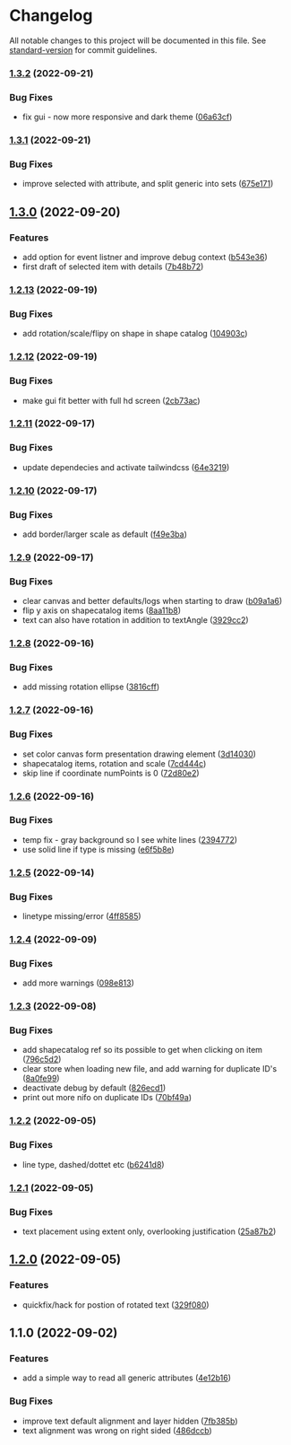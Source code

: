 # Changelog

All notable changes to this project will be documented in this file. See [standard-version](https://github.com/conventional-changelog/standard-version) for commit guidelines.

### [1.3.2](https://github.com/vegarringdal/ProteusXMLDrawing/compare/v1.3.1...v1.3.2) (2022-09-21)


### Bug Fixes

* fix gui - now more responsive and dark theme ([06a63cf](https://github.com/vegarringdal/ProteusXMLDrawing/commits/06a63cf6e71aacfd9620f3c44431e7b9c9cff30e))

### [1.3.1](https://github.com/vegarringdal/proteus-xml-drawing/compare/v1.3.0...v1.3.1) (2022-09-21)


### Bug Fixes

* improve selected with attribute, and split generic into sets ([675e171](https://github.com/vegarringdal/proteus-xml-drawing/commits/675e17123169f388179e7cd486ba26d7305de93f))

## [1.3.0](https://github.com/vegarringdal/proteus-xml-drawing/compare/v1.2.13...v1.3.0) (2022-09-20)


### Features

* add option for event listner and improve debug context ([b543e36](https://github.com/vegarringdal/ProteusXMLDrawing/commits/b543e3628e5946d796d0313abdee131ea09dc3c4))
* first draft of selected item with details ([7b48b72](https://github.com/vegarringdal/ProteusXMLDrawing/commits/7b48b72f28ab1b44092cbe5cb04145d1374977ac))

### [1.2.13](https://github.com/vegarringdal/ProteusXMLDrawing/compare/v1.2.12...v1.2.13) (2022-09-19)


### Bug Fixes

* add rotation/scale/flipy on shape in shape catalog ([104903c](https://github.com/vegarringdal/ProteusXMLDrawing/commits/104903c1e028f7ca1196a27d7035e47dc2fd3d28))

### [1.2.12](https://github.com/vegarringdal/ProteusXMLDrawing/compare/v1.2.11...v1.2.12) (2022-09-19)


### Bug Fixes

* make gui fit better with full hd screen ([2cb73ac](https://github.com/vegarringdal/ProteusXMLDrawing/commits/2cb73acf3b8dec86befa5813fc9b31106280cc4e))

### [1.2.11](https://github.com/vegarringdal/ProteusXMLDrawing/compare/v1.2.10...v1.2.11) (2022-09-17)


### Bug Fixes

* update dependecies and activate tailwindcss ([64e3219](https://github.com/vegarringdal/ProteusXMLDrawing/commits/64e321920e3d9c23f3d1adefbc03f30a019c056f))

### [1.2.10](https://github.com/vegarringdal/ProteusXMLDrawing/compare/v1.2.9...v1.2.10) (2022-09-17)


### Bug Fixes

* add border/larger scale as default ([f49e3ba](https://github.com/vegarringdal/ProteusXMLDrawing/commits/f49e3ba3df1201af19fa5daaa03391fa599375f1))

### [1.2.9](https://github.com/vegarringdal/ProteusXMLDrawing/compare/v1.2.8...v1.2.9) (2022-09-17)


### Bug Fixes

* clear canvas and better defaults/logs when starting to draw ([b09a1a6](https://github.com/vegarringdal/ProteusXMLDrawing/commits/b09a1a629fd21a8bd3f62e567d948709ad0e9caf))
* flip y axis on shapecatalog items ([8aa11b8](https://github.com/vegarringdal/ProteusXMLDrawing/commits/8aa11b8f223ac597de10273dc0d4c80989ba770b))
* text can also have rotation in addition to textAngle ([3929cc2](https://github.com/vegarringdal/ProteusXMLDrawing/commits/3929cc277785b66ad53b5c291565bb9f8c9f77d1))

### [1.2.8](https://github.com/vegarringdal/ProteusXMLDrawing/compare/v1.2.7...v1.2.8) (2022-09-16)


### Bug Fixes

* add missing rotation ellipse ([3816cff](https://github.com/vegarringdal/ProteusXMLDrawing/commits/3816cffbca77b9c7f2d9035fe3b45794c88823b3))

### [1.2.7](https://github.com/vegarringdal/ProteusXMLDrawing/compare/v1.2.6...v1.2.7) (2022-09-16)


### Bug Fixes

* set color canvas form presentation drawing element ([3d14030](https://github.com/vegarringdal/ProteusXMLDrawing/commits/3d14030f01b136ecfe6a43e3c837acd0a46773b4))
* shapecatalog items, rotation and scale ([7cd444c](https://github.com/vegarringdal/ProteusXMLDrawing/commits/7cd444cec8bff130e205f69ab904be0996924e5d))
* skip line if coordinate numPoints is 0 ([72d80e2](https://github.com/vegarringdal/ProteusXMLDrawing/commits/72d80e2224137def23f49da26c6158b61b76b740))

### [1.2.6](https://github.com/vegarringdal/ProteusXMLDrawing/compare/v1.2.5...v1.2.6) (2022-09-16)


### Bug Fixes

* temp fix - gray background so I see white lines ([2394772](https://github.com/vegarringdal/ProteusXMLDrawing/commits/2394772f3128d5e7818e114976e8c6a5168f64e1))
* use solid line if type is missing ([e6f5b8e](https://github.com/vegarringdal/ProteusXMLDrawing/commits/e6f5b8efa1d04a3d3f2d8379dd60a21d7775a713))

### [1.2.5](https://github.com/vegarringdal/ProteusXMLDrawing/compare/v1.2.4...v1.2.5) (2022-09-14)


### Bug Fixes

* linetype missing/error ([4ff8585](https://github.com/vegarringdal/ProteusXMLDrawing/commits/4ff858548b90ee26d3a68eb73e1903d82d4bd8df))

### [1.2.4](https://github.com/vegarringdal/ProteusXMLDrawing/compare/v1.2.3...v1.2.4) (2022-09-09)


### Bug Fixes

* add more warnings ([098e813](https://github.com/vegarringdal/ProteusXMLDrawing/commits/098e813f8f4c54ab98264858a3d26d558d0b27da))

### [1.2.3](https://github.com/vegarringdal/ProteusXMLDrawing/compare/v1.2.2...v1.2.3) (2022-09-08)


### Bug Fixes

* add shapecatalog ref so its possible to get when clicking on item ([796c5d2](https://github.com/vegarringdal/ProteusXMLDrawing/commits/796c5d242e847755b8b29f36540d5e9f29f7b3c1))
* clear store when loading new file, and add warning for duplicate ID's ([8a0fe99](https://github.com/vegarringdal/ProteusXMLDrawing/commits/8a0fe998638e36921b81f6c87aae7580b5880e93))
* deactivate debug by default ([826ecd1](https://github.com/vegarringdal/ProteusXMLDrawing/commits/826ecd159fb81a6d8182db3fa6cafd5aacf871e3))
* print out more nifo on duplicate IDs ([70bf49a](https://github.com/vegarringdal/ProteusXMLDrawing/commits/70bf49ab24774e61428a3b557a50e37158cdc8d1))

### [1.2.2](https://github.com/vegarringdal/ProteusXMLDrawing/compare/v1.2.1...v1.2.2) (2022-09-05)


### Bug Fixes

* line type, dashed/dottet etc ([b6241d8](https://github.com/vegarringdal/ProteusXMLDrawing/commits/b6241d83c73c8beb878040421bacd7cb3913991d))

### [1.2.1](https://github.com/vegarringdal/ProteusXMLDrawing/compare/v1.2.0...v1.2.1) (2022-09-05)


### Bug Fixes

* text placement using extent only, overlooking justification ([25a87b2](https://github.com/vegarringdal/ProteusXMLDrawing/commits/25a87b2c62970ceccd094224ed1844f99e743f0d))

## [1.2.0](https://github.com/vegarringdal/ProteusXMLDrawing/compare/v1.1.0...v1.2.0) (2022-09-05)


### Features

* quickfix/hack for postion of rotated text ([329f080](https://github.com/vegarringdal/ProteusXMLDrawing/commits/329f080ec68a60d111b944c2cec14e8f596c68ce))

## 1.1.0 (2022-09-02)


### Features

* add a simple way to read all generic attributes ([4e12b16](https://github.com/vegarringdal/ProteusXMLDrawing/commits/4e12b16dd40bc70e7eda9ee16d5547df362650b3))


### Bug Fixes

* improve text default alignment and layer hidden ([7fb385b](https://github.com/vegarringdal/ProteusXMLDrawing/commits/7fb385b1a3ce103f219e992850fd40a94f6fdfa1))
* text alignment was wrong on right sided ([486dccb](https://github.com/vegarringdal/ProteusXMLDrawing/commits/486dccb21c289c5212c5822b74eb1b95b92fce08))
